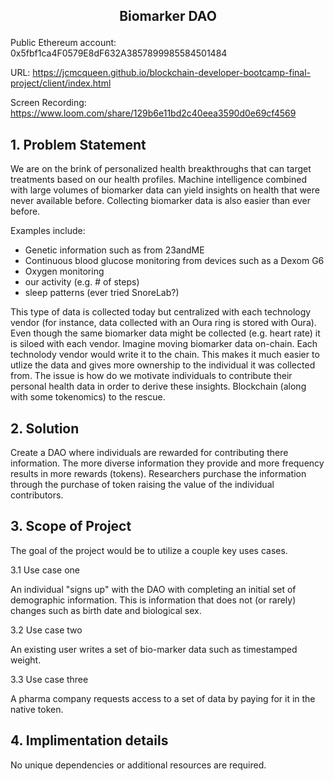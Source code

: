 ## <p align="center">Biomarker DAO</p>

Public Ethereum account: 0x5fbf1ca4F0579E8dF632A3857899985584501484

URL: https://jcmcqueen.github.io/blockchain-developer-bootcamp-final-project/client/index.html

Screen Recording: https://www.loom.com/share/129b6e11bd2c40eea3590d0e69cf4569

## 1. Problem Statement

We are on the brink of personalized health breakthroughs that can target treatments based on our health profiles. Machine intelligence combined with large volumes of biomarker data can yield insights on health that were never available before. Collecting biomarker data is also easier than ever before. 

Examples include:
- Genetic information such as from 23andME
- Continuous blood glucose monitoring from devices such as a Dexom G6
- Oxygen monitoring
- our activity (e.g. # of steps)
- sleep patterns (ever tried SnoreLab?) 

This type of data is collected today but centralized with each technology vendor (for instance, data collected with an Oura ring is stored with Oura). Even though the same biomarker data might be collected (e.g. heart rate) it is siloed with each vendor. Imagine moving biomarker data on-chain. Each technolody vendor would write it to the chain. This makes it much easier to utlize the data and gives more ownership to the individual it was collected from. 
The issue is how do we motivate individuals to contribute their personal health data in order to derive these insights. Blockchain (along with some tokenomics) to the rescue.

## 2. Solution

Create a DAO where individuals are rewarded for contributing there information. The more diverse information they provide and more frequency results in more rewards (tokens). Researchers purchase the information through the purchase of token raising the value of the individual contributors.

## 3. Scope of Project

The goal of the project would be to utilize a couple key uses cases.

3.1 Use case one

An individual "signs up" with the DAO with completing an initial set of demographic information. This is information that does not (or rarely) changes such as birth date and biological sex.

3.2 Use case two

An existing user writes a set of bio-marker data such as timestamped weight.

3.3 Use case three

A pharma company requests access to a set of data by paying for it in the native token.

## 4. Implimentation details

No unique dependencies or additional resources are required.
